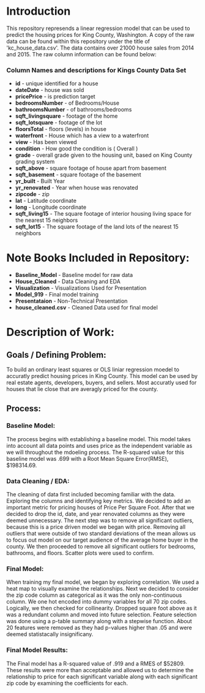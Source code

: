 # Introduction

This repository represends a linear regression model that can be used to predict the housing prices for King County, Washington. A copy of the raw data can be found within this repository under the title of 'kc_house_data.csv'. The data contains over 21000 house sales from 2014 and 2015. The raw column information can be found below:

### Column Names and descriptions for Kings County Data Set
* **id** - unique identified for a house
* **dateDate** - house was sold
* **pricePrice** -  is prediction target
* **bedroomsNumber** -  of Bedrooms/House
* **bathroomsNumber** -  of bathrooms/bedrooms
* **sqft_livingsquare** -  footage of the home
* **sqft_lotsquare** -  footage of the lot
* **floorsTotal** -  floors (levels) in house
* **waterfront** - House which has a view to a waterfront
* **view** - Has been viewed
* **condition** - How good the condition is ( Overall )
* **grade** - overall grade given to the housing unit, based on King County grading system
* **sqft_above** - square footage of house apart from basement
* **sqft_basement** - square footage of the basement
* **yr_built** - Built Year
* **yr_renovated** - Year when house was renovated
* **zipcode** - zip
* **lat** - Latitude coordinate
* **long** - Longitude coordinate
* **sqft_living15** - The square footage of interior housing living space for the nearest 15 neighbors
* **sqft_lot15** - The square footage of the land lots of the nearest 15 neighbors

# Note Books Included in Repository:

* **Baseline_Model** - Baseline model for raw data
* **House_Cleaned** - Data Cleaning and EDA
* **Visualization** -  Visualizations Used for Presentation
* **Model_919** -  Final model training
* **Presentataion** -  Non-Technical Presentation
* **house_cleaned.csv** - Cleaned Data used for final model

# Description of Work:

## Goals / Defining Problem:

To build an ordinary least squares or OLS liniar regression moedel to accuratly predict housing prices in King County.  This model can be used by real estate agents, developers, buyers, and sellers. Most accuratly used for houses that lie close that are averagly priced for the county.    

## Process:

### Baseline Model:

The process begins with establishing a baseline model. This model takes into account all data points and uses price as the independent variable as we will throughout the mdoeling process. The R-squared value for this baseline model was .699 with a Root Mean Square Error(RMSE), $198314.69.

### Data Cleaning / EDA:

The cleaning of data first included becoming familiar with the data. Exploring the columns and identifying key metrics. We decided to add an important metric for pricing houses of Price Per Square Foot. After that we decided to drop the id, date, and year renovated columns as they were deemed unnecessary. The next step was to remove all significant outliers, because this is a price driven model we began with price. Removing all outliers that were outside of two standard deviations of the mean allows us to focus out model on our target audience of the average home buyer in the county. We then proceeded to remove all significant outliers for bedrooms, bathrooms, and floors. Scatter plots were used to confirm. 

### Final Model:

When training my final model, we began by exploring correlation. We used a heat map to visually examine the relationships. Next we decided to consider the zip code column as categorical as it was the only non-continuous column. We one hot encoded into dummy variables for all 70 zip codes. Logically, we then checked for collinearity. Dropped square foot above as it was a redundant column and moved into future selection. Feature selection was done using a p-table summary along with a stepwise function.  About 20 features were removed as they had p-values higher than .05 and were deemed statistacally insignificany.

### Final Model Results:

The Final model has a R-squared value of .919 and a RMES of $52809. These results were more than acceptable and allowed us to determine the relationship to price for each significant variable along with each significant zip code by examining the coefficients for each. 






